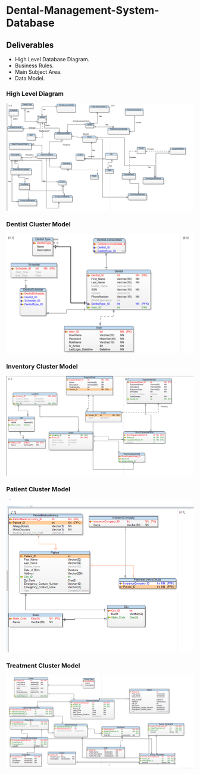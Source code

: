 # Dental-Management-System-Database
## Deliverables
- High Level Database Diagram.
- Business Rules.
- Main Subject Area.
- Data Model.

### High Level Diagram
![](Project%20Diagrams/HighLevelDiagram.PNG)

### Dentist Cluster Model
![](Project%20Diagrams/DentistCluster.PNG)

### Inventory Cluster Model
![](Project%20Diagrams/InventoryCluster.PNG)

### Patient Cluster Model
![](Project%20Diagrams/PatientCluster.PNG)

### Treatment Cluster Model
![](Project%20Diagrams/TreatmentClusterPNG.PNG)
